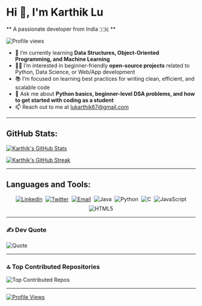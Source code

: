 # Hi 👋, I'm Karthik Lu

**                A passionate developer from India 🇮🇳       **<br>


![Profile views](https://komarev.com/ghpvc/?username=lukarthik67&color=blue&style=for-the-badge)
                   

- 🌱 I’m currently learning **Data Structures, Object-Oriented Programming, and Machine Learning**  
- 👨‍💻 I’m interested in beginner-friendly **open-source projects** related to Python, Data Science, or Web/App development  
- 📚 I’m focused on learning best practices for writing clean, efficient, and scalable code  
- 💬 Ask me about **Python basics, beginner-level DSA problems, and how to get started with coding as a student**  
- 📫 Reach out to me at [lukarthik67@gmail.com](mailto:lukarthik67@gmail.com)  

---

## GitHub Stats:

[![Karthik's GitHub Stats](https://github-readme-stats.vercel.app/api?username=lukarthik67&show_icons=true&theme=radical&count_private=true&include_all_commits=true)](https://github.com/lukarthik67)

[![Karthik's GitHub Streak](https://github-readme-streak-stats.herokuapp.com/?user=lukarthik67&theme=radical)](https://github.com/lukarthik67)

---

## Languages and Tools:

<p align="center" style="display: flex; gap: 8px; flex-wrap: wrap; justify-content: center;">

  <!-- Social Media Badges -->
  <a href="https://www.linkedin.com/in/karthik-lu-530534328" target="_blank">
    <img src="https://img.shields.io/badge/LinkedIn-%230077B5.svg?logo=linkedin&logoColor=white&style=flat" alt="LinkedIn" />
  </a>
  <a href="https://x.com/LuKarthik94277" target="_blank">
    <img src="https://img.shields.io/badge/Twitter-%23000000.svg?logo=twitter&logoColor=white&style=flat" alt="Twitter" />
  </a>
  <a href="mailto:lukarthik67@gmail.com">
    <img src="https://img.shields.io/badge/Email-D14836?logo=gmail&logoColor=white&style=flat" alt="Email" />
  </a>

  <!-- Tech Stack Badges -->
  <img src="https://img.shields.io/badge/Java-%23ED8B00.svg?logo=openjdk&logoColor=white&style=flat" alt="Java" />
  <img src="https://img.shields.io/badge/Python-3670A0?logo=python&logoColor=ffdd54&style=flat" alt="Python" />
  <img src="https://img.shields.io/badge/C-%2300599C.svg?logo=c&logoColor=white&style=flat" alt="C" />
  <img src="https://img.shields.io/badge/JavaScript-%23323330.svg?logo=javascript&logoColor=%23F7DF1E&style=flat" alt="JavaScript" />
  <img src="https://img.shields.io/badge/HTML5-%23E34F26.svg?logo=html5&logoColor=white&style=flat" alt="HTML5" />

</p>

---

### ✍️ Dev Quote

![Quote](https://quotes-github-readme.vercel.app/api?type=horizontal&theme=radical)

---

### 🔝 Top Contributed Repositories

![Top Contributed Repos](https://github-contributor-stats.vercel.app/api?username=lukarthik67&limit=5&theme=radical&combine_all_yearly_contributions=true)

---

[![Profile Views](https://visitcount.itsvg.in/api?id=lukarthik67&icon=0&color=8)](https://visitcount.itsvg.in)
